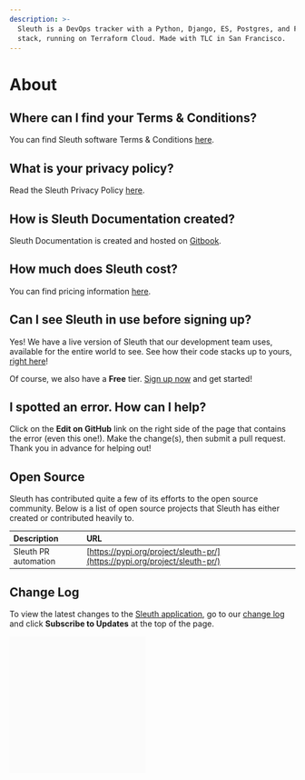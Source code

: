 ```yaml
---
description: >-
  Sleuth is a DevOps tracker with a Python, Django, ES, Postgres, and Fargate
  stack, running on Terraform Cloud. Made with TLC in San Francisco.
---
```


# About

## Where can I find your Terms & Conditions?

You can find Sleuth software Terms & Conditions [here](https://www.sleuth.io/terms). 

## What is your privacy policy?

Read the Sleuth Privacy Policy [here](https://www.sleuth.io/privacy). 

## How is Sleuth Documentation created? 

Sleuth Documentation is created and hosted on [Gitbook](www.gitbook.com). 

## How much does Sleuth cost? 

You can find pricing information [here](https://www.sleuth.io/pricing). 

## Can I see Sleuth in use before signing up? 

Yes! We have a live version of Sleuth that our development team uses, available for the entire world to see. See how their code stacks up to yours, [right here](https://app.sleuth.io/sleuth/sleuth?report_days=14)! 

Of course, we also have a **Free** tier. [Sign up now](https://app.sleuth.io/account/signup/) and get started! 

## I spotted an error. How can I help? 

Click on the **Edit on GitHub** link on the right side of the page that contains the error \(even this one!\). Make the change\(s\), then submit a pull request.  Thank you in advance for helping out!  

## Open Source 

Sleuth has contributed quite a few of its efforts to the open source community. Below is a list of open source projects that Sleuth has either created or contributed heavily to. 

| Description | URL |
| :--- | :--- |
| Sleuth PR automation | [https://pypi.org/project/sleuth-pr/](https://pypi.org/project/sleuth-pr/) |

## Change Log

To view the latest changes to the [Sleuth application](https://app.sleuth.io), go to our [change log](https://changelog.sleuth.io/) and click **Subscribe to Updates** at the top of the page. 

![](../.gitbook/assets/sleuth_gif_v1_3.gif)

